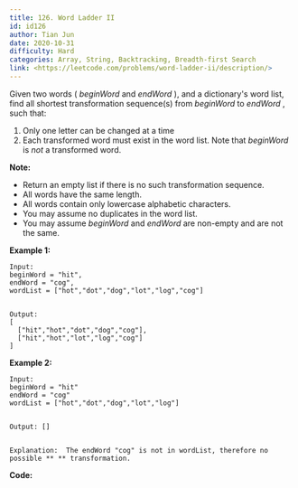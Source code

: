 ```yaml
---
title: 126. Word Ladder II
id: id126
author: Tian Jun
date: 2020-10-31
difficulty: Hard
categories: Array, String, Backtracking, Breadth-first Search
link: <https://leetcode.com/problems/word-ladder-ii/description/>
---
```


Given two words ( _beginWord_ and _endWord_ ), and a dictionary's word list,
find all shortest transformation sequence(s) from _beginWord_ to _endWord_ ,
such that:

  1. Only one letter can be changed at a time
  2. Each transformed word must exist in the word list. Note that _beginWord_ is _not_ a transformed word.

**Note:**

  * Return an empty list if there is no such transformation sequence.
  * All words have the same length.
  * All words contain only lowercase alphabetic characters.
  * You may assume no duplicates in the word list.
  * You may assume _beginWord_ and _endWord_ are non-empty and are not the same.

**Example 1:**
            
	Input:    beginWord = "hit",    endWord = "cog",    wordList = ["hot","dot","dog","lot","log","cog"]        
	Output:    [      ["hit","hot","dot","dog","cog"],      ["hit","hot","lot","log","cog"]    ]    

**Example 2:**
            
	Input:    beginWord = "hit"    endWord = "cog"    wordList = ["hot","dot","dog","lot","log"]        
	Output: []        
	Explanation:  The endWord "cog" is not in wordList, therefore no possible ** ** transformation.    


**Code:**
